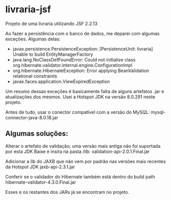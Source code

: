 # livraria-jsf
Projeto de uma livraria utilizando JSF 2.2.13

Ao fazer a persistência com o banco de dados, me deparei com algumas exceções. Algumas delas:
- javax.persistence.PersistenceException: [PersistenceUnit: livraria] Unable to build EntityManagerFactory
- java.lang.NoClassDefFoundError: Could not initialize class org.hibernate.validator.internal.engine.ConfigurationImpl
- org.hibernate.HibernateException: Error applying BeanValidation relational constraints
- javax.faces.application.ViewExpiredException

Um resumo dessas exceções é basicamente falta de alguns artefatos .jar e atualizações dos mesmos.
Usei a Hotspot JDK na versão 8.0.291 neste projeto.

Antes de tudo, usar o conector compatível com a versão do MySQL:
mysql-connector-java-8.0.18.jar

## Algumas soluções:

Alterar o artefato de validação; uma versão mais antiga não foi suportada por esta JDK
Baixe e insira na pasta /lib: validation-api-2.0.1.Final.jar

Adicionar a lib do JAXB que não vem por padrão nas versões mais recentes da Hotspot JDK
jaxb-api-2.3.1.jar

Conferir se o validador do Hibernate também está dentro do build path
hibernate-validator-4.3.0.Final.jar

Esses e os restantes dos JARs já se encontram no projeto.
